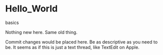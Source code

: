 # Hello_World
basics

Nothing new here.
Same old thing.


Commit changes would be placed here. Be as descriptive as you need to be. It seems as if this is just a text thread, like TextEdit on Apple.
